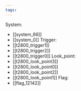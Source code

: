 ```yaml
---
tags:
---
```

System:
- [[system_66]]
- [[system_0]]
Trigger:
- [[t2800_trigger1]]
- [[t2800_trigger2]]
- [[t2800_trigger0]]
Look_point:
- [[t2800_look_point3]]
- [[t2800_look_point0]]
- [[t2800_look_point2]]
- [[t2800_look_point1]]
Flag:
- [[flag_12142]]
